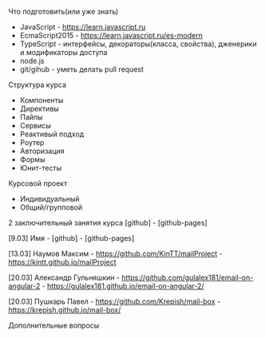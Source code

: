 Что подготовить(или уже знать)
- JavaScript - https://learn.javascript.ru
- EcmaScript2015 - https://learn.javascript.ru/es-modern
- TypeScript - интерфейсы, декораторы(класса, свойства), дженерики и модификаторы доступа
- node.js
- git/gihub - уметь делать pull request

Структура курса
- Компоненты
- Директивы
- Пайпы
- Сервисы
- Реактивый подход
- Роутер
- Авторизация
- Формы
- Юнит-тесты

Курсовой проект
- Индивидуальный
- Общий/групповой

2 заключительный занятия курса [github] - [github-pages]

[9.03]
Имя - [github] - [github-pages]

[13.03]
Наумов Максим - https://github.com/KinTT/mailProject - https://kintt.github.io/mailProject

[20.03]
Александр Гульняшкин - https://github.com/gulalex181/email-on-angular-2 - https://gulalex181.github.io/email-on-angular-2/

[20.03]
Пушкарь Павел - https://github.com/Krepish/mail-box - https://krepish.github.io/mail-box/

Дополнительные вопросы

